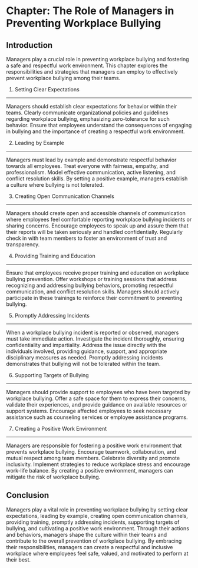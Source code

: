 Chapter: The Role of Managers in Preventing Workplace Bullying
==============================================================

Introduction
------------

Managers play a crucial role in preventing workplace bullying and fostering a safe and respectful work environment. This chapter explores the responsibilities and strategies that managers can employ to effectively prevent workplace bullying among their teams.

1. Setting Clear Expectations
-----------------------------

Managers should establish clear expectations for behavior within their teams. Clearly communicate organizational policies and guidelines regarding workplace bullying, emphasizing zero-tolerance for such behavior. Ensure that employees understand the consequences of engaging in bullying and the importance of creating a respectful work environment.

2. Leading by Example
---------------------

Managers must lead by example and demonstrate respectful behavior towards all employees. Treat everyone with fairness, empathy, and professionalism. Model effective communication, active listening, and conflict resolution skills. By setting a positive example, managers establish a culture where bullying is not tolerated.

3. Creating Open Communication Channels
---------------------------------------

Managers should create open and accessible channels of communication where employees feel comfortable reporting workplace bullying incidents or sharing concerns. Encourage employees to speak up and assure them that their reports will be taken seriously and handled confidentially. Regularly check in with team members to foster an environment of trust and transparency.

4. Providing Training and Education
-----------------------------------

Ensure that employees receive proper training and education on workplace bullying prevention. Offer workshops or training sessions that address recognizing and addressing bullying behaviors, promoting respectful communication, and conflict resolution skills. Managers should actively participate in these trainings to reinforce their commitment to preventing bullying.

5. Promptly Addressing Incidents
--------------------------------

When a workplace bullying incident is reported or observed, managers must take immediate action. Investigate the incident thoroughly, ensuring confidentiality and impartiality. Address the issue directly with the individuals involved, providing guidance, support, and appropriate disciplinary measures as needed. Promptly addressing incidents demonstrates that bullying will not be tolerated within the team.

6. Supporting Targets of Bullying
---------------------------------

Managers should provide support to employees who have been targeted by workplace bullying. Offer a safe space for them to express their concerns, validate their experiences, and provide guidance on available resources or support systems. Encourage affected employees to seek necessary assistance such as counseling services or employee assistance programs.

7. Creating a Positive Work Environment
---------------------------------------

Managers are responsible for fostering a positive work environment that prevents workplace bullying. Encourage teamwork, collaboration, and mutual respect among team members. Celebrate diversity and promote inclusivity. Implement strategies to reduce workplace stress and encourage work-life balance. By creating a positive environment, managers can mitigate the risk of workplace bullying.

Conclusion
----------

Managers play a vital role in preventing workplace bullying by setting clear expectations, leading by example, creating open communication channels, providing training, promptly addressing incidents, supporting targets of bullying, and cultivating a positive work environment. Through their actions and behaviors, managers shape the culture within their teams and contribute to the overall prevention of workplace bullying. By embracing their responsibilities, managers can create a respectful and inclusive workplace where employees feel safe, valued, and motivated to perform at their best.
